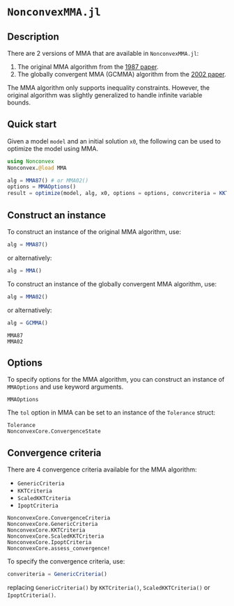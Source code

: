 # `NonconvexMMA.jl`

## Description

There are 2 versions of MMA that are available in `NonconvexMMA.jl`:
1. The original MMA algorithm from the [1987 paper](https://onlinelibrary.wiley.com/doi/abs/10.1002/nme.1620240207).
2. The globally convergent MMA (GCMMA) algorithm from the [2002 paper](https://epubs.siam.org/doi/abs/10.1137/S1052623499362822).

The MMA algorithm only supports inequality constraints. However, the original algorithm was slightly generalized to handle infinite variable bounds.

## Quick start

Given a model `model` and an initial solution `x0`, the following can be used to optimize the model using MMA.
```julia
using Nonconvex
Nonconvex.@load MMA

alg = MMA87() # or MMA02()
options = MMAOptions()
result = optimize(model, alg, x0, options = options, convcriteria = KKTCriteria())
```

## Construct an instance

To construct an instance of the original MMA algorithm, use:
```julia
alg = MMA87()
```
or alternatively:
```julia
alg = MMA()
```

To construct an instance of the globally convergent MMA algorithm, use:
```julia
alg = MMA02()
```
or alternatively:
```julia
alg = GCMMA()
```

```@docs
MMA87
MMA02
```

## Options

To specify options for the MMA algorithm, you can construct an instance of `MMAOptions` and use keyword arguments.
```@docs
MMAOptions
```
The `tol` option in MMA can be set to an instance of the `Tolerance` struct:
```@docs
Tolerance
NonconvexCore.ConvergenceState
```

## Convergence criteria

There are 4 convergence criteria available for the MMA algorithm:
- `GenericCriteria`
- `KKTCriteria`
- `ScaledKKTCriteria`
- `IpoptCriteria`

```@docs
NonconvexCore.ConvergenceCriteria
NonconvexCore.GenericCriteria
NonconvexCore.KKTCriteria
NonconvexCore.ScaledKKTCriteria
NonconvexCore.IpoptCriteria
NonconvexCore.assess_convergence!
```

To specify the convergence criteria, use:
```julia
converiteria = GenericCriteria()
```
replacing `GenericCriteria()` by `KKTCriteria()`, `ScaledKKTCriteria()` or `IpoptCriteria()`.
